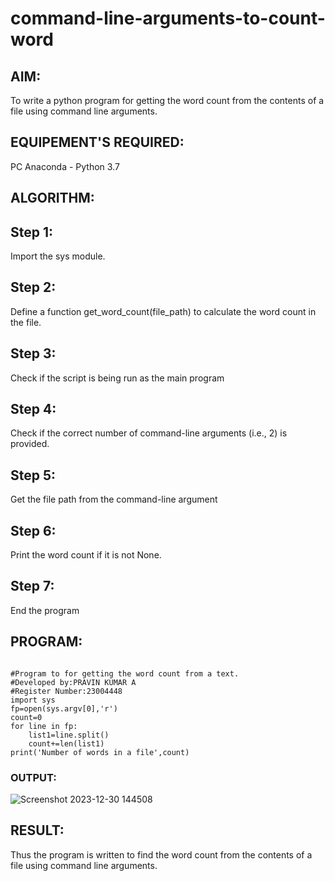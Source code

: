 # command-line-arguments-to-count-word
## AIM:
To write a python program for getting the word count from the contents of a file using command line arguments.
## EQUIPEMENT'S REQUIRED: 
PC
Anaconda - Python 3.7
## ALGORITHM: 
## Step 1:
Import the sys module.

## Step 2:
Define a function get_word_count(file_path) to calculate the word count in the file.

## Step 3:
Check if the script is being run as the main program

## Step 4:
Check if the correct number of command-line arguments (i.e., 2) is provided.

## Step 5:
Get the file path from the command-line argument

## Step 6:
Print the word count if it is not None.

## Step 7:
End the program

## PROGRAM:
```

#Program to for getting the word count from a text.
#Developed by:PRAVIN KUMAR A
#Register Number:23004448
import sys
fp=open(sys.argv[0],'r')
count=0
for line in fp:
    list1=line.split()
    count+=len(list1)
print('Number of words in a file',count)
```
### OUTPUT:
![Screenshot 2023-12-30 144508](https://github.com/ARAVIND23005370/command-line-arguments-to-count-word/assets/148514836/8db83ad8-83b8-4224-886b-07fdadc07195)


## RESULT:
Thus the program is written to find the word count from the contents of a file using command line arguments.
